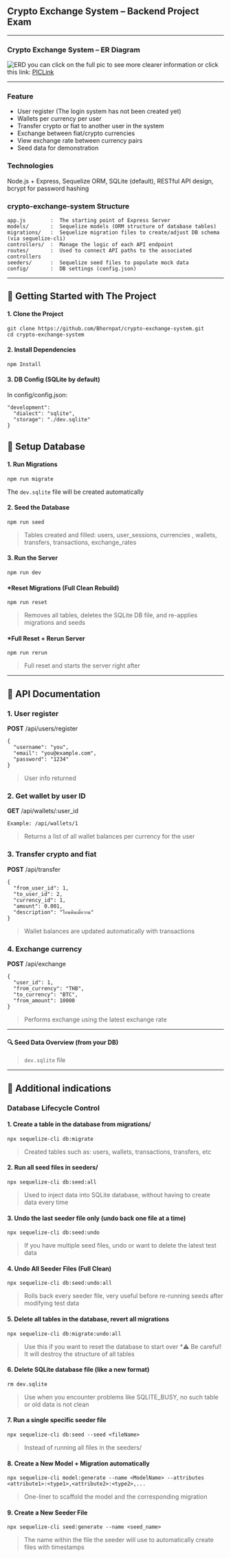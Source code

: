 ## Crypto Exchange System – Backend Project Exam 
---

### Crypto Exchange System – ER Diagram
![ERD](./ERD_Pic/crypto.drawio1.png)
you can click on the full pic to see more clearer information or click this link: [PICLink](./ERD_Pic/crypto.drawio1.png)

---

### Feature
- User register (The login system has not been created yet)
- Wallets per currency per user
- Transfer crypto or fiat to another user in the system
- Exchange between fiat/crypto currencies
- View exchange rate between currency pairs
- Seed data for demonstration

### Technologies
Node.js + Express, 
Sequelize ORM, 
SQLite (default), 
RESTful API design, 
bcrypt for password hashing

### crypto-exchange-system Structure
```
app.js        :  The starting point of Express Server
models/       :  Sequelize models (ORM structure of database tables)
migrations/   :  Sequelize migration files to create/adjust DB schema (via sequelize-cli)
controllers/  :  Manage the logic of each API endpoint
routes/       :  Used to connect API paths to the associated controllers
seeders/      :  Sequelize seed files to populate mock data
config/       :  DB settings (config.json)
```
---


## 🚀 Getting Started with The Project

#### 1. Clone the Project
```
git clone https://github.com/Bhornpat/crypto-exchange-system.git
cd crypto-exchange-system
```

#### 2. Install Dependencies
```
npm Install
```

#### 3. DB Config (SQLite by default) 
In config/config.json:
```
"development": 
  "dialect": "sqlite",
  "storage": "./dev.sqlite"
}
```

## 🔨 Setup Database

#### 1. Run Migrations
```
npm run migrate                 
```
The `dev.sqlite` file will be created automatically


#### 2. Seed the Database
```
npm run seed                 
```
> Tables created and filled:
users, user_sessions, currencies , wallets, transfers, transactions, exchange_rates


#### 3. Run the Server 
```
npm run dev
```


#### *Reset Migrations (Full Clean Rebuild)
```
npm run reset
```
>Removes all tables, deletes the SQLite DB file, and re-applies migrations and seeds


#### *Full Reset + Rerun Server
```
npm run rerun
```
>Full reset and starts the server right after



----
## 📡 API Documentation


### 1. User register

**POST**  /api/users/register
```
{
  "username": "you",
  "email": "you@example.com",
  "password": "1234"
}
```
>User info returned


### 2. Get wallet by user ID

**GET**  /api/wallets/:user_id
```
Example: /api/wallets/1
```
>Returns a list of all wallet balances per currency for the user


### 3. Transfer crypto and fiat

**POST**  /api/transfer

```
{
  "from_user_id": 1,
  "to_user_id": 2,
  "currency_id": 1,
  "amount": 0.001,
  "description": "โอนคืนเมื่อวาน"
}
```
>Wallet balances are updated automatically with transactions


### 4. Exchange currency

**POST**  /api/exchange
 
```
{
  "user_id": 1,
  "from_currency": "THB",
  "to_currency": "BTC",
  "from_amount": 10000
}
```
>Performs exchange using the latest exchange rate


------------

#### 🔍 Seed Data Overview (from your DB)

>`dev.sqlite` file

------------



## 📌 Additional indications


### Database Lifecycle Control

#### 1. Create a table in the database from migrations/
```
npx sequelize-cli db:migrate
```
>Created tables such as: users, wallets, transactions, transfers, etc



#### 2. Run all seed files in seeders/
```
npx sequelize-cli db:seed:all
```
>Used to inject data into SQLite database, without having to create data every time



#### 3. Undo the last seeder file only (undo back one file at a time)
```
npx sequelize-cli db:seed:undo
```
>If you have multiple seed files, undo or want to delete the latest test data



#### 4. Undo All Seeder Files (Full Clean)
```
npx sequelize-cli db:seed:undo:all
```
>Rolls back every seeder file, very useful before re-running seeds after modifying test data



#### 5. Delete all tables in the database, revert all migrations
```
npx sequelize-cli db:migrate:undo:all
```
>Use this if you want to reset the database to start over *⚠️ Be careful! It will destroy the structure of all tables 



#### 6. Delete SQLite database file (like a new format)
```
rm dev.sqlite
```
>Use when you encounter problems like SQLITE_BUSY, no such table or old data is not clean



#### 7. Run a single specific seeder file
```
npx sequelize-cli db:seed --seed <fileName>
```
>Instead of running all files in the seeders/



#### 8. Create a New Model + Migration automatically
```
npx sequelize-cli model:generate --name <ModelName> --attributes <attribute1>:<type1>,<attribute2>:<type2>,...
```
>One-liner to scaffold the model and the corresponding migration



#### 9. Create a New Seeder File
```
npx sequelize-cli seed:generate --name <seed_name>
```
>The name within the file the seeder will use to automatically create files with timestamps


